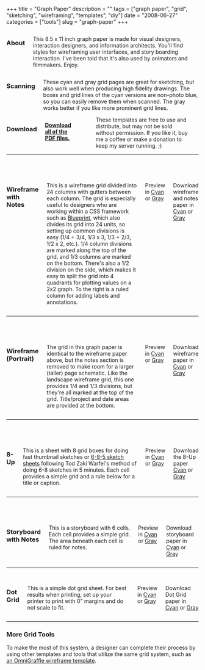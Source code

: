 +++
title = "Graph Paper"
description = ""
tags = ["graph paper", "grid", "sketching", "wireframing", "templates", "diy"]
date = "2008-06-27"
categories = ["tools"]
slug = "graph-paper"
+++



<div class="row">
<div class="columns small-12 medium-4">
<h3>About</h3>
<p>This 8.5 x 11 inch graph paper is made for visual designers, interaction designers, and information architects. You'll find styles for wireframing user interfaces, and story boarding interaction. I've been told that it's also used by animators and filmmakers. Enjoy.</p>
</div>
<div class="columns small-12 medium-4">
<h3>Scanning</h3>
<p>These cyan and gray grid pages are great for sketching, but also work well when producing high fidelity drawings. The boxes and grid lines of the cyan versions are non-photo blue, so you can easily remove them when scanned. The gray works better if you like more prominent grid lines.</p>
</div>
<div class="columns small-12 medium-4">
<h3>Download</h3>
<p>
<strong><a href="http://media.konigi.com/tools/graphpaper/konigi-graphpaper-pdf.zip" class="morelink">Download all of the PDF files.</a></strong></p>
<p>
<form action="https://www.paypal.com/cgi-bin/webscr" method="post" class="mar0 pad0">
<input type="image" src="https://www.paypal.com/en_US/i/btn/btn_donate_SM.gif" border="0" name="submit" alt=""  class="mar0 pad0 border-none paypal" />
<input type="hidden" name="cmd" value="_s-xclick" class="mar0 pad0" />
<input type="hidden" name="hosted_button_id" value="2318535" class="mar0 pad0" />
<img alt="" border="0" src="https://www.paypal.com/en_US/i/scr/pixel.gif" width="1" height="1" class="mar0 pad0" />
</form>
<span class="t10">These templates are free to use and distribute, but may not be sold without permission. If you like it, buy me a coffee or make a donation to keep my server running. ;)</span>
</p>
</div>
</div>

<hr>

<div class="row" id="wireframe">
<div class="columns small-12 medium-4">
<p><a href="http://media.konigi.com/tools/graphpaper/png/konigi-wireframe-cyan.png" class="group"><img src="http://media.konigi.com/tools/graphpaper/png/konigi-wireframe-cyan-thumb.png" alt="" class="thumb img-responsive" /></a></p>
</div>
<div class="columns small-12 medium-8">
<h3>Wireframe with Notes</h3>
<p>This is a wireframe grid divided into 24 columns with gutters between each column. The grid is especially useful to designers who are working within a CSS framework such as <a href="http://code.google.com/p/blueprintcss/">Blueprint</a>, which also divides its grid into 24 units, so setting up common divisions is easy (1/4 + 3/4, 1/3 x 3, 1/3 + 2/3, 1/2 x 2, etc.). 1/4 column divisions are marked along the top of the grid, and 1/3 columns are marked on the bottom. There's also a 1/2 division on the side, which makes it easy to split the grid into 4 quadrants for plotting values on a 2x2 graph. To the right is a ruled column for adding labels and annotations.</p>
<p>Preview in <a href="http://media.konigi.com/tools/graphpaper/png/konigi-wireframe-cyan.png" class="group" rel="group-wf">Cyan</a> or <a href="http://media.konigi.com/tools/graphpaper/png/konigi-wireframe-gray.png" class="group" rel="group-wf">Gray</a></p>
<p>Download wireframe and notes paper in <a href="http://media.konigi.com/tools/graphpaper/pdf/konigi-wireframe-cyan.pdf">Cyan</a> or <a href="http://media.konigi.com/tools/graphpaper/pdf/konigi-wireframe-gray.pdf">Gray</a></p>
</div>
</div>

<hr>

<div class="row" id="wireframe-portrait">
<div class="columns small-12 medium-4">
<p><a href="http://media.konigi.com/tools/graphpaper/png/konigi-wireframe-portrait-cyan.png" class="group"><img src="http://media.konigi.com/tools/graphpaper/png/konigi-wireframe-portrait-cyan-thumb.png" alt="" class="thumb img-responsive" /></a></p>
</div>
<div class="columns small-12 medium-8">
<h3>Wireframe (Portrait)</h3>
<p>The grid in this graph paper is identical to the wireframe paper above, but the notes section is removed to make room for a larger (taller) page schematic. Like the landscape wireframe grid, this one provides 1/4 and 1/3 divisions, but they're all marked at the top of the grid. Title/project and date areas are provided at the bottom.</p>
<p>Preview in <a href="http://media.konigi.com/tools/graphpaper/png/konigi-wireframe-portrait-cyan.png" class="group" rel="group-wfportrait">Cyan</a> or <a href="http://media.konigi.com/tools/graphpaper/png/konigi-wireframe-portrait-gray.png" class="group" rel="group-wfportrait">Gray</a></p>
<p>Download wireframe paper in <a href="http://media.konigi.com/tools/graphpaper/pdf/konigi-wireframe-portrait-cyan.pdf">Cyan</a> or <a href="http://media.konigi.com/tools/graphpaper/pdf/konigi-wireframe-portrait-gray.pdf">Gray</a></p>
</div>
</div>

<hr>

<div class="row" id="8up">
<div class="columns small-12 medium-4">
<p><a href="http://media.konigi.com/tools/graphpaper/png/konigi-8-up-cyan.png" class="group"><img src="http://media.konigi.com/tools/graphpaper/png/konigi-8-up-cyan-thumb.png" alt="" class="thumb img-responsive" /></a></p>
</div>
<div class="columns small-12 medium-8">
<h3>8-Up</h3>
<p>This is a sheet with 8 grid boxes for doing fast thumbnail sketches or <a href="http://www.quora.com/Todd-Zaki-Warfel/Adaptive-Path/answers">6-8-5 sketch sheets</a> following Tod Zaki Warfel's method of doing 6-8 sketches in 5 minutes. Each cell provides a simple grid and a rule below for a title or caption.</p>
<p>Preview in <a href="http://media.konigi.com/tools/graphpaper/png/konigi-8-up-cyan.png" class="group" rel="group-8up">Cyan</a> or <a href="http://media.konigi.com/tools/graphpaper/png/konigi-8-up-gray.png" class="group" rel="group-8up">Gray</a> </p>
<p>Download the 8-Up paper <a href="http://media.konigi.com/tools/graphpaper/pdf/konigi-8-up-cyan.pdf">Cyan</a> or <a href="http://media.konigi.com/tools/graphpaper/pdf/konigi-8-up-gray.pdf">Gray</a></p>
</div>
</div>

<hr>

<div class="row" id="storyboard">
<div class="columns small-12 medium-4">
<p><a href="http://media.konigi.com/tools/graphpaper/png/konigi-storyboard-cyan.png" class="group"><img src="http://media.konigi.com/tools/graphpaper/png/konigi-storyboard-cyan-thumb.png" alt="" class="thumb img-responsive" /></a></p>
</div>
<div class="columns small-12 medium-8">
<h3>Storyboard with Notes</h3>
<p>This is a storyboard with 6 cells. Each cell provides a simple grid. The area beneath each cell is ruled for notes.</p>
<p>Preview in <a href="http://media.konigi.com/tools/graphpaper/png/konigi-storyboard-cyan.png" class="group" rel="group-story">Cyan</a> or <a href="http://media.konigi.com/tools/graphpaper/png/konigi-storyboard-gray.png" class="group" rel="group-story">Gray</a></p>
<p>Download storyboard paper in <a href="http://media.konigi.com/tools/graphpaper/pdf/konigi-storyboard-cyan.pdf">Cyan</a> or <a href="http://media.konigi.com/tools/graphpaper/pdf/konigi-storyboard-gray.pdf">Gray</a></p>
</div>
</div>

<hr>

<div class="row" id="dotgrid">
<div class="columns small-12 medium-4">
<a href="http://media.konigi.com/tools/graphpaper/png/konigi-dotgrid-cyan.png" class="group"><img src="http://media.konigi.com/tools/graphpaper/png/konigi-dotgrid-cyan-thumb.png" alt="" class="thumb img-responsive" /></a>
</div>
<div class="columns small-12 medium-8">
<h3>Dot Grid</h3>
<p>This is a simple dot grid sheet. For best results when printing, set up your printer to print with 0" margins and do not scale to fit.</p>
<p>Preview in <a href="http://media.konigi.com/tools/graphpaper/png/konigi-dotgrid-cyan.png" class="group" rel="group-dotgrid">Cyan</a> or <a href="http://media.konigi.com/tools/graphpaper/png/konigi-dotgrid-gray.png" class="group" rel="group-dotgrid">Gray</a></p>
<p>Download Dot Grid paper in <a href="http://media.konigi.com/tools/graphpaper/pdf/konigi-dotgrid-cyan.pdf">Cyan</a> or <a href="http://media.konigi.com/tools/graphpaper/pdf/konigi-dotgrid-gray.pdf">Gray</a></p>
</div>
</div>

<hr>

<!-- related grid docs -->
<h3>More Grid Tools</h3>
<p>To make the most of this system, a designer can complete their process by using other templates and tools that utilize the same grid system, such as <a href="omnigraffle-ux-template.html">an OmniGraffle wireframe template</a>.</p>

<style type="text/css">
img.thumb {
  display: block;
  border: 1px solid #ddd;
  margin-bottom: 1em;
}
</style>
